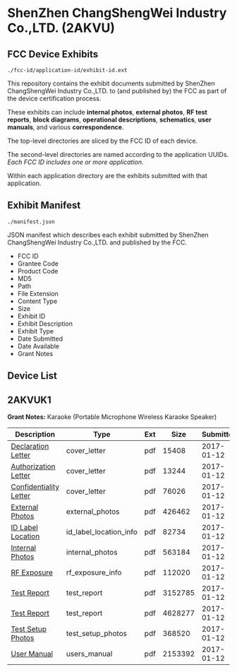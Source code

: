 # ShenZhen ChangShengWei Industry Co.,LTD. (2AKVU)
## FCC Device Exhibits

```
./fcc-id/application-id/exhibit-id.ext
```

This repository contains the exhibit documents submitted by ShenZhen ChangShengWei Industry Co.,LTD. to (and published by) the FCC as part of the device certification process.

These exhibits can include **internal photos**, **external photos**, **RF test reports**, **block diagrams**, **operational descriptions**, **schematics**, **user manuals**, and various **correspondence**.

The top-level directories are sliced by the FCC ID of each device.

The second-level directories are named according to the application UUIDs. *Each FCC ID includes one or more application.*

Within each application directory are the exhibits submitted with that application. 

## Exhibit Manifest

```
./manifest.json
```

JSON manifest which describes each exhibit submitted by ShenZhen ChangShengWei Industry Co.,LTD. and published by the FCC.

- FCC ID
- Grantee Code
- Product Code
- MD5
- Path
- File Extension
- Content Type
- Size
- Exhibit ID
- Exhibit Description
- Exhibit Type
- Date Submitted
- Date Available
- Grant Notes

## Device List
## 2AKVUK1
**Grant Notes:** Karaoke (Portable Microphone Wireless Karaoke Speaker)

| Description | Type | Ext | Size | Submitted | Available |
| ----------- | ---- | --- | ---- | --------- | --------- |
| [Declaration Letter](2AKVUK1/75dbc62b978c7a56c6cbc1ae5ffa3e21/3256076.pdf) | cover_letter | pdf | 15408 | 2017-01-12 | 2017-01-12 |
| [Authorization Letter](2AKVUK1/75dbc62b978c7a56c6cbc1ae5ffa3e21/3256080.pdf) | cover_letter | pdf | 13244 | 2017-01-12 | 2017-01-12 |
| [Confidentiality Letter](2AKVUK1/75dbc62b978c7a56c6cbc1ae5ffa3e21/3256081.pdf) | cover_letter | pdf | 76026 | 2017-01-12 | 2017-01-12 |
| [External Photos](2AKVUK1/75dbc62b978c7a56c6cbc1ae5ffa3e21/3256079.pdf) | external_photos | pdf | 426462 | 2017-01-12 | 2017-01-12 |
| [ID Label Location](2AKVUK1/75dbc62b978c7a56c6cbc1ae5ffa3e21/3256083.pdf) | id_label_location_info | pdf | 82734 | 2017-01-12 | 2017-01-12 |
| [Internal Photos](2AKVUK1/75dbc62b978c7a56c6cbc1ae5ffa3e21/3256082.pdf) | internal_photos | pdf | 563184 | 2017-01-12 | 2017-01-12 |
| [RF Exposure](2AKVUK1/75dbc62b978c7a56c6cbc1ae5ffa3e21/3256087.pdf) | rf_exposure_info | pdf | 112020 | 2017-01-12 | 2017-01-12 |
| [Test Report](2AKVUK1/75dbc62b978c7a56c6cbc1ae5ffa3e21/3256085.pdf) | test_report | pdf | 3152785 | 2017-01-12 | 2017-01-12 |
| [Test Report](2AKVUK1/75dbc62b978c7a56c6cbc1ae5ffa3e21/3256086.pdf) | test_report | pdf | 4628277 | 2017-01-12 | 2017-01-12 |
| [Test Setup Photos](2AKVUK1/75dbc62b978c7a56c6cbc1ae5ffa3e21/3256084.pdf) | test_setup_photos | pdf | 368520 | 2017-01-12 | 2017-01-12 |
| [User Manual](2AKVUK1/75dbc62b978c7a56c6cbc1ae5ffa3e21/3256093.pdf) | users_manual | pdf | 2153392 | 2017-01-12 | 2017-01-12 |
